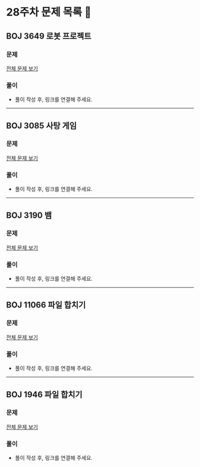# 28주차 문제 목록 📝
## BOJ 3649 로봇 프로젝트
### 문제
[전체 문제 보기](https://www.acmicpc.net/problem/3649)

### 풀이
- 풀이 작성 후, 링크를 연결해 주세요.

___
## BOJ 3085 사탕 게임
### 문제
[전체 문제 보기](https://www.acmicpc.net/problem/3085)

### 풀이
- 풀이 작성 후, 링크를 연결해 주세요.

___
## BOJ 3190 뱀
### 문제
[전체 문제 보기](https://www.acmicpc.net/problem/3190)

### 풀이
- 풀이 작성 후, 링크를 연결해 주세요.

___
## BOJ 11066 파일 합치기
### 문제
[전체 문제 보기](https://www.acmicpc.net/problem/11066)

### 풀이
- 풀이 작성 후, 링크를 연결해 주세요.

___
## BOJ 1946 파일 합치기
### 문제
[전체 문제 보기](https://www.acmicpc.net/problem/1946)

### 풀이
- 풀이 작성 후, 링크를 연결해 주세요.